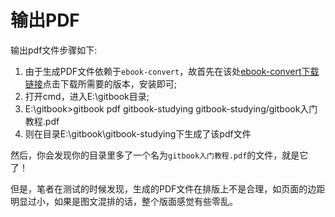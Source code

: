 输出PDF
====
输出pdf文件步骤如下:

1. 由于生成PDF文件依赖于`ebook-convert`，故首先在该处[ebook-convert下载链接](http://calibre-ebook.com/download)点击下载所需要的版本，安装即可;
2. 打开cmd，进入E:\gitbook目录;
3. E:\gitbook>gitbook pdf gitbook-studying gitbook-studying/gitbook入门教程.pdf
4. 则在目录E:\gitbook\gitbook-studying下生成了该pdf文件



然后，你会发现你的目录里多了一个名为`gitbook入门教程.pdf`的文件，就是它了！

但是，笔者在测试的时候发现，生成的PDF文件在排版上不是合理，如页面的边距明显过小，如果是图文混排的话，整个版面感觉有些零乱。



